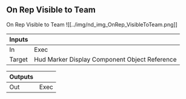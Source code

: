## On Rep Visible to Team
On Rep Visible to Team
![[../img/nd_img_OnRep_VisibleToTeam.png]]

|Inputs||
|--|--|
| In | Exec |
| Target | Hud Marker Display Component Object Reference |

|Outputs||
|--|--|
| Out | Exec |
